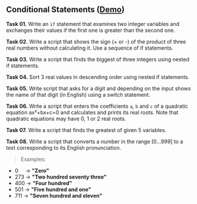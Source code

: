 ## Conditional Statements ([Demo](https://rawcdn.githack.com/Termininja/TelerikAcademy/8ce035c8/JS/03.%20Conditional%20Statements/index.html))

**Task 01.** Write an `if` statement that examines two integer variables and exchanges their values if the first one is greater than the second one.

**Task 02.** Write a script that shows the sign (+ or -) of the product of three real numbers without calculating it. Use a sequence of if statements.

**Task 03.** Write a script that finds the biggest of three integers using nested if statements.

**Task 04.** Sort 3 real values in descending order using nested if statements.

**Task 05.** Write script that asks for a digit and depending on the input shows the name of that digit (in English) using a switch statement.

**Task 06.** Write a script that enters the coefficients `a`, `b` and `c` of a quadratic equation ax²+bx+c=0 and calculates and prints its real roots. Note that quadratic equations may have 0, 1 or 2 real roots.

**Task 07.** Write a script that finds the greatest of given 5 variables.

**Task 08.** Write a script that converts a number in the range [0...999] to a text corresponding to its English pronunciation.
>Examples:
* 0&nbsp;&nbsp;&nbsp;&nbsp;&nbsp;→ **"Zero"**
* 273 → **"Two hundred seventy three"**
* 400 → **"Four hundred"**
* 501 → **"Five hundred and one"**
* 711 → **"Seven hundred and eleven"**
